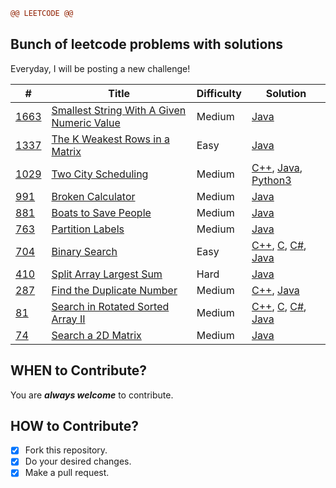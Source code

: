 
```diff
@@ LEETCODE @@
```
## Bunch of leetcode problems with solutions ##
Everyday, I will be posting a new challenge!


| # | Title | Difficulty | Solution |
|---|-------|------------|----------|
|[1663](./algorithms/Java/SmallestStringWithAGivenNumericValue/SmallestStringWithAGivenNumericValue.docx)|[Smallest String With A Given Numeric Value](https://leetcode.com/problems/smallest-string-with-a-given-numeric-value/)|Medium|[Java](./algorithms/Java/SmallestStringWithAGivenNumericValue/SmallestStringWithAGivenNumericValue.java)|
|[1337](./algorithms/Java/TheKWeakestRowsinaMatrix/TheKWeakestRowsinaMatrix.docx)|[The K Weakest Rows in a Matrix](https://leetcode.com/problems/the-k-weakest-rows-in-a-matrix/)|Easy|[Java](./algorithms/Java/TheKWeakestRowsinaMatrix/TheKWeakestRowsinaMatrix.java)|
|[1029](./algorithms/Java/TwoCityScheduling/TwoCityScheduling.docx)|[Two City Scheduling](https://leetcode.com/problems/two-city-scheduling/)|Medium|[C++](./algorithms/C++/TwoCityScheduling/TwoCityScheduling.cpp), [Java](./algorithms/Java/TwoCityScheduling/TwoCityScheduling.java), [Python3](./algorithms/Python3/TwoCityScheduling/TwoCityScheduling.py)|
|[991](./algorithms/Java/BrokenCalculator/BrokenCalculator.docx)|[Broken Calculator](https://leetcode.com/problems/broken-calculator/)|Medium|[Java](./algorithms/Java/BrokenCalculator/BrokenCalculator.java)|
|[881](./algorithms/Java/BoatstoSavePeople/BoatstoSavePeople.docx)|[Boats to Save People](https://leetcode.com/problems/boats-to-save-people/)|Medium|[Java](./algorithms/Java/BoatstoSavePeople/BoatstoSavePeople.java)|
|[763](./algorithms/Java/PartitionLabels/PartitionLabels.docx)|[Partition Labels](https://leetcode.com/problems/partition-labels)|Medium|[Java](./algorithms/Java/PartitionLabels/PartitionLabels.java)|
|[704](./algorithms/Java/BinarySearch/BinarySearch.docx)|[Binary Search](https://leetcode.com/problems/binary-search/)|Easy|[C++](./algorithms/C++/BinarySearch/BinarySearch.cpp), [C](./algorithms/C/BinarySearch/BinarySearch.c), [C#](./algorithms/Csharp/BinarySearch/BinarySearch.cs), [Java](./algorithms/Java/BinarySearch/BinarySearch.java)|
|[410](./algorithms/Java/SplitArrayLargestSum/SplitArrayLargestSum.docx)|[Split Array Largest Sum](https://leetcode.com/problems/split-array-largest-sum/)|Hard|[Java](./algorithms/Java/SplitArrayLargestSum/SplitArrayLargestSum.java)|
|[287](./algorithms/Java/FindtheDuplicateNumber/FindtheDuplicateNumber.docx)|[Find the Duplicate Number](https://leetcode.com/problems/find-the-duplicate-number/)|Medium|[C++](./algorithms/C++/FindtheDuplicateNumber/FindtheDuplicateNumber.cpp), [Java](./algorithms/Java/FindtheDuplicateNumber/FindtheDuplicateNumber.java)|
|[81](./algorithms/Java/SearchinRotatedSortedArrayII/SearchinRotatedSortedArrayII.docx)|[Search in Rotated Sorted Array II](https://leetcode.com/problems/search-in-rotated-sorted-array-ii/)|Medium|[C++](./algorithms/C++/SearchinRotatedSortedArrayII/SearchinRotatedSortedArrayII.cpp), [C](./algorithms/C/SearchinRotatedSortedArrayII/SearchinRotatedSortedArrayII.c), [C#](./algorithms/Csharp/SearchinRotatedSortedArrayII/SearchinRotatedSortedArrayII.cs), [Java](./algorithms/Java/SearchinRotatedSortedArrayII/SearchinRotatedSortedArrayII.java)|
|[74](./algorithms/Java/Searcha2DMatrix/Searcha2DMatrix.docx)|[Search a 2D Matrix](https://leetcode.com/problems/search-a-2d-matrix/)|Medium|[Java](./algorithms/Java/Searcha2DMatrix/Searcha2DMatrix.java)|






## WHEN to Contribute? ##
You are ***always welcome*** to contribute.

## HOW to Contribute? ##
- [x] Fork this repository.
- [x] Do your desired changes.
- [x] Make a pull request.
